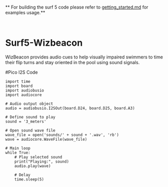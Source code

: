 <br />

** For building the surf 5 code please refer to [getting_started.md](getting_started.md) for examples usage.**

<br />

# Surf5-Wizbeacon
WizBeacon provides audio cues to help visually impaired swimmers to time their flip turns and stay oriented in the pool using sound signals. 

#Pico I2S Code
```
import time
import board
import audiobusio
import audiocore

# Audio output object
audio = audiobusio.I2SOut(board.D24, board.D25, board.A3)

# Define sound to play
sound = '3_meters'

# Open sound wave file
wave_file = open('sounds/' + sound + '.wav', 'rb')
wave = audiocore.WaveFile(wave_file)

# Main loop
while True:
    # Play selected sound
    print("Playing:", sound)
    audio.play(wave)

    # Delay
    time.sleep(5)
```


<br />

